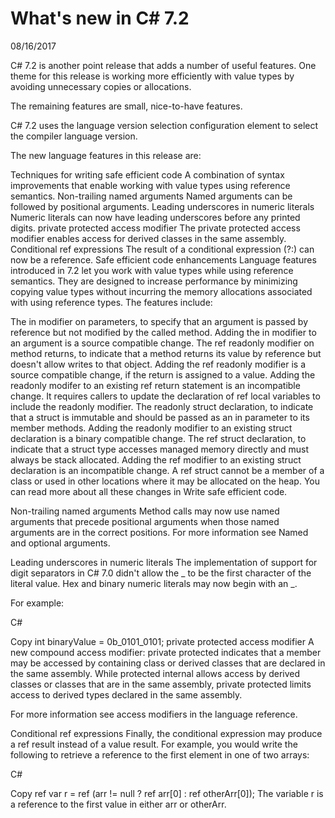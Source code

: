 # What's new in C# 7.2
08/16/2017

C# 7.2 is another point release that adds a number of useful features. One theme for this release is working more efficiently with value types by avoiding unnecessary copies or allocations.

The remaining features are small, nice-to-have features.

C# 7.2 uses the language version selection configuration element to select the compiler language version.

The new language features in this release are:

Techniques for writing safe efficient code
A combination of syntax improvements that enable working with value types using reference semantics.
Non-trailing named arguments
Named arguments can be followed by positional arguments.
Leading underscores in numeric literals
Numeric literals can now have leading underscores before any printed digits.
private protected access modifier
The private protected access modifier enables access for derived classes in the same assembly.
Conditional ref expressions
The result of a conditional expression (?:) can now be a reference.
Safe efficient code enhancements
Language features introduced in 7.2 let you work with value types while using reference semantics. They are designed to increase performance by minimizing copying value types without incurring the memory allocations associated with using reference types. The features include:

The in modifier on parameters, to specify that an argument is passed by reference but not modified by the called method. Adding the in modifier to an argument is a source compatible change.
The ref readonly modifier on method returns, to indicate that a method returns its value by reference but doesn't allow writes to that object. Adding the ref readonly modifier is a source compatible change, if the return is assigned to a value. Adding the readonly modifer to an existing ref return statement is an incompatible change. It requires callers to update the declaration of ref local variables to include the readonly modifier.
The readonly struct declaration, to indicate that a struct is immutable and should be passed as an in parameter to its member methods. Adding the readonly modifier to an existing struct declaration is a binary compatible change.
The ref struct declaration, to indicate that a struct type accesses managed memory directly and must always be stack allocated. Adding the ref modifier to an existing struct declaration is an incompatible change. A ref struct cannot be a member of a class or used in other locations where it may be allocated on the heap.
You can read more about all these changes in Write safe efficient code.

Non-trailing named arguments
Method calls may now use named arguments that precede positional arguments when those named arguments are in the correct positions. For more information see Named and optional arguments.

Leading underscores in numeric literals
The implementation of support for digit separators in C# 7.0 didn't allow the _ to be the first character of the literal value. Hex and binary numeric literals may now begin with an _.

For example:

C#

Copy
int binaryValue = 0b_0101_0101;
private protected access modifier
A new compound access modifier: private protected indicates that a member may be accessed by containing class or derived classes that are declared in the same assembly. While protected internal allows access by derived classes or classes that are in the same assembly, private protected limits access to derived types declared in the same assembly.

For more information see access modifiers in the language reference.

Conditional ref expressions
Finally, the conditional expression may produce a ref result instead of a value result. For example, you would write the following to retrieve a reference to the first element in one of two arrays:

C#

Copy
ref var r = ref (arr != null ? ref arr[0] : ref otherArr[0]);
The variable r is a reference to the first value in either arr or otherArr.
